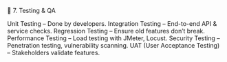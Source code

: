 📌 7. Testing & QA

  Unit Testing – Done by developers.
  Integration Testing – End-to-end API & service checks.
  Regression Testing – Ensure old features don’t break.
  Performance Testing – Load testing with JMeter, Locust.
  Security Testing – Penetration testing, vulnerability scanning.
  UAT (User Acceptance Testing) – Stakeholders validate features.

